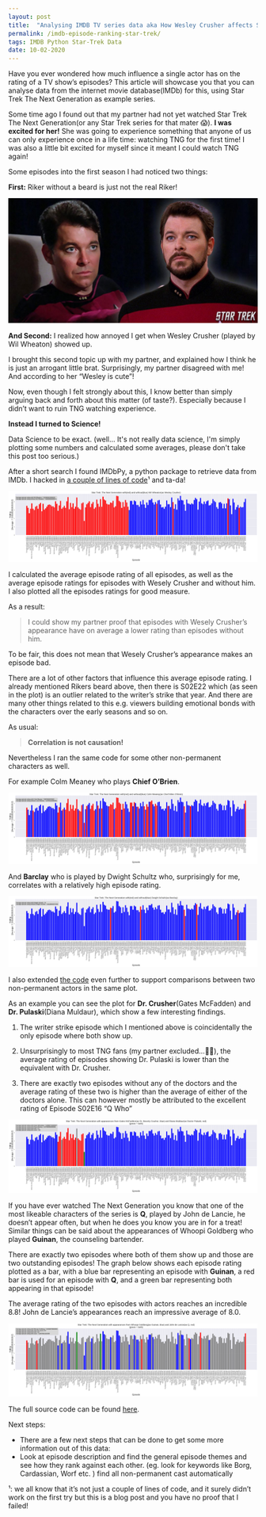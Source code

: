 ```yaml
---
layout: post
title:  "Analysing IMDB TV series data aka How Wesley Crusher affects Star Trek episode ratings"
permalink: /imdb-episode-ranking-star-trek/
tags: IMDB Python Star-Trek Data
date: 10-02-2020
---
```



Have you ever wondered how much influence a single actor has on the rating of a TV show’s episodes? This article will showcase you that you can analyse data from the internet movie database(IMDb) for this, using Star Trek The Next Generation as example series.

Some time ago I found out that my partner had not yet watched Star Trek The Next Generation(or any Star Trek series for that mater 😱). **I was excited for her!** She was going to experience something that anyone of us can only experience once in a life time: watching TNG for the first time! I was also a little bit excited for myself since it meant I could watch TNG again!

Some episodes into the first season I had noticed two things:

**First:**
Riker without a beard is just not the real Riker!

![Riker with and without Beard](/assets/img/imdb-episode-ranking-star-trek/riker.jpeg "Riker with and without Beard")

**And Second:**
I realized how annoyed I get when Wesley Crusher (played by Wil Wheaton) showed up.

I brought this second topic up with my partner, and explained how I think he is just an arrogant little brat. Surprisingly, my partner disagreed with me! And according to her “Wesley is cute”!

Now, even though I felt strongly about this, I know better than simply arguing back and forth about this matter (of taste?). Especially because I didn’t want to ruin TNG watching experience.

**Instead I turned to Science!**

Data Science to be exact.
(well... It's not really data science, I'm simply plotting some numbers and calculated some averages, please don't take this post too serious.)

After a short search I found IMDbPy, a python package to retrieve data from IMDb. I hacked in [a couple of lines of code](https://github.com/AikoPath/imdb_guest_actor_rating/blob/master/Star_trek_episode_comparison_by_cast.ipynb)¹ and ta-da!

[![Wil Wheaton](/assets/img/imdb-episode-ranking-star-trek/wil_wheaton.png "Wil Wheaton")](/assets/img/imdb-episode-ranking-star-trek/wil_wheaton.png)

I calculated the average episode rating of all episodes, as well as the average episode ratings for episodes with Wesely Crusher and without him. I also plotted all the episodes ratings for good measure.

As a result:

> I could show my partner proof that episodes with Wesely Crusher’s appearance have on average a lower rating than episodes without him.

To be fair, this does not mean that Wesely Crusher’s appearance makes an episode bad.

There are a lot of other factors that influence this average episode rating. I already mentioned Rikers beard above, then there is S02E22 which (as seen in the plot) is an outlier related to the writer’s strike that year. And there are many other things related to this e.g. viewers building emotional bonds with the characters over the early seasons and so on.

As usual:
> **Correlation is not causation!**

Nevertheless I ran the same code for some other non-permanent characters as well.

For example Colm Meaney who plays **Chief O’Brien**.

[![Colm Meaney](/assets/img/imdb-episode-ranking-star-trek/colm_meaney.png "Colm Meaney")](/assets/img/imdb-episode-ranking-star-trek/colm_meaney.png)

And **Barclay** who is played by Dwight Schultz who, surprisingly for me, correlates with a relatively high episode rating.

[![Dwight Schultz](/assets/img/imdb-episode-ranking-star-trek/dwight_schultz.png "Dwight Schultz")](/assets/img/imdb-episode-ranking-star-trek/dwight_schultz.png)

I also extended [the code](https://github.com/AikoPath/imdb_guest_actor_rating/blob/master/Star_trek_episode_comparison_by_cast.ipynb) even further to support comparisons between two non-permanent actors in the same plot.

As an example you can see the plot for **Dr. Crusher**(Gates McFadden) and **Dr. Pulaski**(Diana Muldaur), which show a few interesting findings.

1. The writer strike episode which I mentioned above is coincidentally the only episode where both show up.

2. Unsurprisingly to most TNG fans (my partner excluded…🤷‍♂️), the average rating of episodes showing Dr. Pulaski is lower than the equivalent with Dr. Crusher.

3. There are exactly two episodes without any of the doctors and the average rating of these two is higher than the average of either of the doctors alone. This can however mostly be attributed to the excellent rating of Episode S02E16 “Q Who”

[![McFadden & Muldaur](/assets/img/imdb-episode-ranking-star-trek/mcfadden_muldaur.png "McFadden & Muldaur")](/assets/img/imdb-episode-ranking-star-trek/mcfadden_muldaur.png)

If you have ever watched The Next Generation you know that one of the most likeable characters of the series is **Q**, played by John de Lancie, he doesn’t appear often, but when he does you know you are in for a treat! Similar things can be said about the appearances of Whoopi Goldberg who played **Guinan**, the counseling bartender.


There are exactly two episodes where both of them show up and those are two outstanding episodes! The graph below shows each episode rating plotted as a bar, with a blue bar representing an episode with **Guinan**, a red bar is used for an episode with **Q**, and a green bar representing both appearing in that episode!

The average rating of the two episodes with actors reaches an incredible 8.8! John de Lancie’s appearances reach an impressive average of 8.0.

[![de Lancie & Goldberg](/assets/img/imdb-episode-ranking-star-trek/de_lancie_goldberg.png "de Lancie & Goldberg")](/assets/img/imdb-episode-ranking-star-trek/de_lancie_goldberg.png)

The full source code can be found [here](https://github.com/AikoPath/imdb_guest_actor_rating/blob/master/Star_trek_episode_comparison_by_cast.ipynb).

Next steps:

* There are a few next steps that can be done to get some more information out of this data:
* Look at episode description and find the general episode themes and see how they rank against each other. (eg. look for keywords like Borg, Cardassian, Worf etc. )
find all non-permanent cast automatically

¹: we all know that it’s not just a couple of lines of code, and it surely didn’t work on the first try but this is a blog post and you have no proof that I failed!

